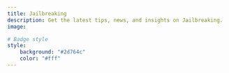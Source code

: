 ```yaml
---
title: Jailbreaking
description: Get the latest tips, news, and insights on Jailbreaking.
image: 

# Badge style
style:
    background: "#2d764c"
    color: "#fff"
---
```

